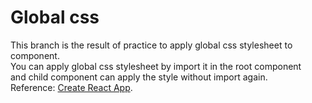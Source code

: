 # Global css

This branch is the result of practice to apply global css stylesheet to component.\
You can apply global css stylesheet by import it in the root component\
and child component can apply the style without import again.\
Reference: [Create React App](https://create-react-app.dev/docs/adding-a-stylesheet).
